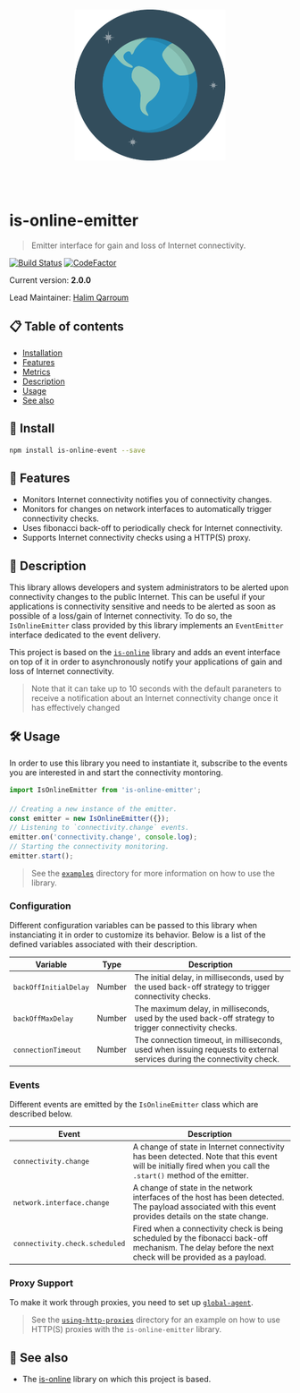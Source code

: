 <br /><br /><br />
<p align="center">
  <img width="270" src="assets/icon.png" />
</p><br /><br />

# is-online-emitter
> Emitter interface for gain and loss of Internet connectivity.

[![Build Status](https://travis-ci.org/HQarroum/is-online-emitter.svg?branch=master)](https://travis-ci.org/HQarroum/is-online-emitter)
[![CodeFactor](https://www.codefactor.io/repository/github/hqarroum/is-online-emitter/badge)](https://www.codefactor.io/repository/github/hqarroum/is-online-emitter)

Current version: **2.0.0**

Lead Maintainer: [Halim Qarroum](mailto:qarroumh@amazon.lu)

## 📋 Table of contents

- [Installation](#-install)
- [Features](#-features)
- [Metrics](#-metrics)
- [Description](#-description)
- [Usage](#-usage)
- [See also](#-see-also)

## 🚀 Install

```bash
npm install is-online-event --save
```

## 🔖 Features

- Monitors Internet connectivity notifies you of connectivity changes.
- Monitors for changes on network interfaces to automatically trigger connectivity checks.
- Uses fibonacci back-off to periodically check for Internet connectivity.
- Supports Internet connectivity checks using a HTTP(S) proxy.

## 🔰 Description

This library allows developers and system administrators to be alerted upon connectivity changes to the public Internet. This can be useful if your applications is connectivity sensitive and needs to be alerted as soon as possible of a loss/gain of Internet connectivity. To do so, the `IsOnlineEmitter` class provided by this library implements an `EventEmitter` interface dedicated to the event delivery.

This project is based on the [`is-online`](https://github.com/sindresorhus/is-online) library and adds an event interface on top of it in order to asynchronously notify your applications of gain and loss of Internet connectivity.

> Note that it can take up to 10 seconds with the default paraneters to receive a notification about an Internet connectivity change once it has effectively changed

## 🛠 Usage

In order to use this library you need to instantiate it, subscribe to the events you are interested in and start the connectivity montoring.

```js
import IsOnlineEmitter from 'is-online-emitter';

// Creating a new instance of the emitter.
const emitter = new IsOnlineEmitter({});
// Listening to `connectivity.change` events.
emitter.on('connectivity.change', console.log);
// Starting the connectivity monitoring.
emitter.start();
```

> See the [`examples`](./examples) directory for more information on how to use the library.

### Configuration

Different configuration variables can be passed to this library when instanciating it in order to customize its behavior. Below is a list of the defined variables associated with their description.

Variable | Type | Description
-------- | ---- | -----------
`backOffInitialDelay` | Number | The initial delay, in milliseconds, used by the used back-off strategy to trigger connectivity checks.
`backOffMaxDelay` | Number | The maximum delay, in milliseconds, used by the used back-off strategy to trigger connectivity checks.
`connectionTimeout` | Number | The connection timeout, in milliseconds, used when issuing requests to external services during the connectivity check.

### Events

Different events are emitted by the `IsOnlineEmitter` class which are described below.

Event                          | Description
------------------------------ | -----------
`connectivity.change`          | A change of state in Internet connectivity has been detected. Note that this event will be initially fired when you call the `.start()` method of the emitter.
`network.interface.change`     | A change of state in the network interfaces of the host has been detected. The payload associated with this event provides details on the state change.
`connectivity.check.scheduled` | Fired when a connectivity check is being scheduled by the fibonacci back-off mechanism. The delay before the next check will be provided as a payload.

### Proxy Support

To make it work through proxies, you need to set up [`global-agent`](https://github.com/gajus/global-agent).

> See the [`using-http-proxies`](./examples/using-http-proxies) directory for an example on how to use HTTP(S) proxies with the `is-online-emitter` library.

## 👀 See also

- The [is-online](https://github.com/sindresorhus/is-online) library on which this project is based.
